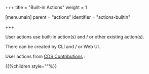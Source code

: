 +++
title = "Built-in Actions"
weight = 1

[menu.main]
parent = "actions"
identifier = "actions-builtin"

+++

User actions use built-in action(s) and / or other existing action(s).

There can be created by CLI and / or Web UI.

User actions from [CDS Contributions](https://github.com/ovh/cds/tree/master/contrib/actions) :

{{%children style=""%}}
